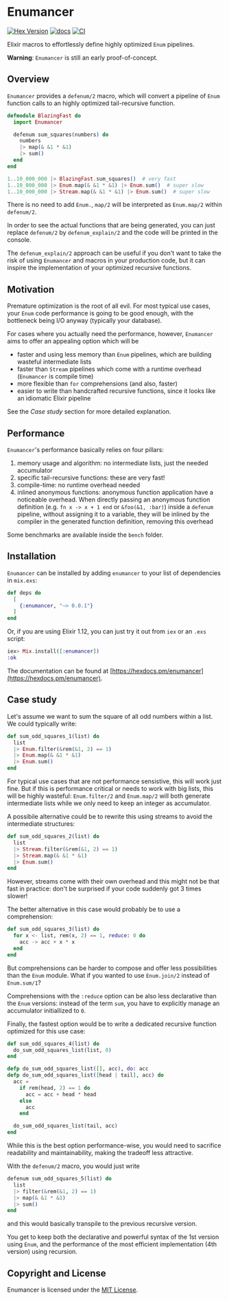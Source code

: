 # Enumancer

[![Hex Version](https://img.shields.io/hexpm/v/enumancer.svg)](https://hex.pm/packages/enumancer)
[![docs](https://img.shields.io/badge/docs-hexpm-blue.svg)](https://hexdocs.pm/enumancer/)
[![CI](https://github.com/sabiwara/enumancer/workflows/CI/badge.svg)](https://github.com/sabiwara/enumancer/actions?query=workflow%3ACI)

Elixir macros to effortlessly define highly optimized `Enum` pipelines.

**Warning**: `Enumancer` is still an early proof-of-concept.

## Overview

`Enumancer` provides a `defenum/2` macro, which will convert a pipeline of
`Enum` function calls to an highly optimized tail-recursive function.

```elixir
defmodule BlazingFast do
  import Enumancer

  defenum sum_squares(numbers) do
    numbers
    |> map(& &1 * &1)
    |> sum()
  end
end

1..10_000_000 |> BlazingFast.sum_squares()  # very fast
1..10_000_000 |> Enum.map(& &1 * &1) |> Enum.sum()  # super slow
1..10_000_000 |> Stream.map(& &1 * &1) |> Enum.sum()  # super slow
```

There is no need to add `Enum.`, `map/2` will be interpreted as `Enum.map/2`
within `defenum/2`.

In order to see the actual functions that are being generated, you can just
replace `defenum/2` by `defenum_explain/2` and the code will be printed in the
console.

The `defenum_explain/2` approach can be useful if you don't want to take the
risk of using `Enumancer` and macros in your production code, but it can inspire
the implementation of your optimized recursive functions.

## Motivation

Premature optimization is the root of all evil. For most typical use cases, your
`Enum` code performance is going to be good enough, with the bottleneck being
I/O anyway (typically your database).

For cases where you actually need the performance, however, `Enumancer` aims to
offer an appealing option which will be

- faster and using less memory than `Enum` pipelines, which are building
  wasteful intermediate lists
- faster than `Stream` pipelines which come with a runtime overhead (`Enumancer`
  is compile time)
- more flexible than `for` comprehensions (and also, faster)
- easier to write than handcrafted recursive functions, since it looks like an
  idiomatic Elixir pipeline

See the _Case study_ section for more detailed explanation.

## Performance

`Enumancer`'s performance basically relies on four pillars:

1. memory usage and algorithm: no intermediate lists, just the needed
   accumulator
2. specific tail-recursive functions: these are very fast!
3. compile-time: no runtime overhead needed
4. inlined anonymous functions: anonymous function application have a noticeable
   overhead. When directly passing an anonymous function definition (e.g.
   `fn x -> x + 1 end` or `&foo(&1, :bar)`) inside a `defenum` pipeline, without
   assigning it to a variable, they will be inlined by the compiler in the
   generated function definition, removing this overhead

Some benchmarks are available inside the `bench` folder.

## Installation

`Enumancer` can be installed by adding `enumancer` to your list of dependencies
in `mix.exs`:

```elixir
def deps do
  [
    {:enumancer, "~> 0.0.1"}
  ]
end
```

Or, if you are using Elixir 1.12, you can just try it out from `iex` or an
`.exs` script:

```elixir
iex> Mix.install([:enumancer])
:ok
```

The documentation can be found at
[https://hexdocs.pm/enumancer](https://hexdocs.pm/enumancer).

## Case study

Let's assume we want to sum the square of all odd numbers within a list. We
could typically write:

```elixir
def sum_odd_squares_1(list) do
  list
  |> Enum.filter(&rem(&1, 2) == 1)
  |> Enum.map(& &1 * &1)
  |> Enum.sum()
end
```

For typical use cases that are not performance sensistive, this will work just
fine. But if this is performance critical or needs to work with big lists, this
will be highly wasteful: `Enum.filter/2` and `Enum.map/2` will both generate
intermediate lists while we only need to keep an integer as accumulator.

A possibile alternative could be to rewrite this using streams to avoid the
intermediate structures:

```elixir
def sum_odd_squares_2(list) do
  list
  |> Stream.filter(&rem(&1, 2) == 1)
  |> Stream.map(& &1 * &1)
  |> Enum.sum()
end
```

However, streams come with their own overhead and this might not be that fast in
practice: don't be surprised if your code suddenly got 3 times slower!

The better alternative in this case would probably be to use a comprehension:

```elixir
def sum_odd_squares_3(list) do
  for x <- list, rem(x, 2) == 1, reduce: 0 do
    acc -> acc + x * x
  end
end
```

But comprehensions can be harder to compose and offer less possibilities than
the `Enum` module. What if you wanted to use `Enum.join/2` instead of
`Enum.sum/1`?

Comprehensions with the `:reduce` option can be also less declarative than the
`Enum` versions: instead of the term `sum`, you have to explicitly manage an
accumulator initiallized to `0`.

Finally, the fastest option would be to write a dedicated recursive function
optimized for this use case:

```elixir
def sum_odd_squares_4(list) do
  do_sum_odd_squares_list(list, 0)
end

defp do_sum_odd_squares_list([], acc), do: acc
defp do_sum_odd_squares_list([head | tail], acc) do
  acc =
    if rem(head, 2) == 1 do
      acc = acc + head * head
    else
      acc
    end

  do_sum_odd_squares_list(tail, acc)
end
```

While this is the best option performance-wise, you would need to sacrifice
readability and maintainability, making the tradeoff less attractive.

With the `defenum/2` macro, you would just write

```elixir
defenum sum_odd_squares_5(list) do
  list
  |> filter(&rem(&1, 2) == 1)
  |> map(& &1 * &1)
  |> sum()
end
```

and this would basically transpile to the previous recursive version.

You get to keep both the declarative and powerful syntax of the 1st version
using `Enum`, and the performance of the most efficient implementation (4th
version) using recursion.

## Copyright and License

Enumancer is licensed under the [MIT License](LICENSE.md).
